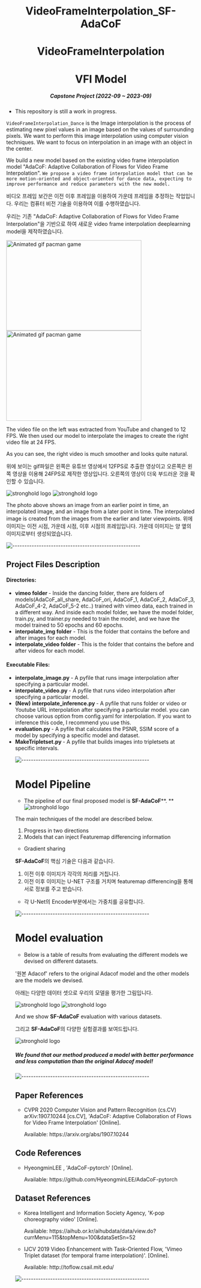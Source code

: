 <h1 align = "center"> VideoFrameInterpolation_SF-AdaCoF </h1>

<h1 align="center"> VideoFrameInterpolation </h1>

<h1 align="center"> VFI Model </h1>

<h5 align="center"> Capstone Project  (2022-09 ~ 2023-09) </h5>

* This repository is still a work in progress.

`VideoFrameInterpolation_Dance` is the Image interpolation is the process of estimating new pixel values in an image based on the values of surrounding pixels.
We want to perform this image interpolation using computer vision techniques.
We want to focus on interpolation in an image with an object in the center.

We build a new model based on the existing video frame interpolation model "AdaCoF: Adaptive Collaboration of Flows for Video Frame Interpolation".
`We propose a video frame interpolation model that can be more motion-oriented and object-oriented for dance data, expecting to improve performance and reduce parameters with the new model.`

비디오 프레임 보간은 이전 이후 프레임을 이용하여 가운데 프레임을 추정하는 작업입니다.
우리는 컴퓨터 비전 기술을 이용하여 이를 수행하였습니다.

우리는 기존 "AdaCoF: Adaptive Collaboration of Flows for Video Frame Interpolation"을 기반으로 하여 새로운 video frame interpolation deeplearning model을 제작하였습니다.

<p float="center">
  <img src="gif/MIRRORED_-Brave-Girls_브레이브-걸스_-Rollin’-안무-거울모드before.gif" alt="Animated gif pacman game" height="240px" width="360px" />
  <img src="gif/MIRRORED_-Brave-Girls_브레이브-걸스_-Rollin’-안무-거울모드after.gif" alt="Animated gif pacman game" height="240px" width="360px" />
</p>

The video file on the left was extracted from YouTube and changed to 12 FPS. We then used our model to interpolate the images to create the right video file at 24 FPS.

As you can see, the right video is much smoother and looks quite natural.

위에 보이는 gif파일은 왼쪽은 유튜브 영상에서 12FPS로 추출한 영상이고 오른쪽은 왼쪽 영상을 이용해 24FPS로 제작한 영상입니다.
오른쪽의 영상이 더욱 부드러운 것을 확인할 수 있습니다.

![stronghold logo](img/interpolation_image1.png)
![stronghold logo](img/interpolation_image2.png)


The photo above shows an image from an earlier point in time, an interpolated image, and an image from a later point in time. The interpolated image is created from the images from the earlier and later viewpoints.
위에 이미지는 이전 시점, 가운데 시점, 이후 시점의 프레임입니다. 가운데 이미지는 양 옆의 이미지로부터 생성되었습니다.





![-----------------------------------------------------](https://raw.githubusercontent.com/andreasbm/readme/master/assets/lines/rainbow.png)




<h2> Project Files Description </h2>

<h4>Directories:</h4>
<ul>
  
  <li><b> vimeo folder </b> - Inside the dancing folder, there are folders of models(AdaCoF_all_share, AdaCoF_ori, AdaCoF_1, AdaCoF_2, AdaCoF_3, AdaCoF_4-2, AdaCoF_5-2 etc..) trained with vimeo data, each trained in a different way.
  And inside each model folder, we have the model folder, train.py, and trainer.py needed to train the model, and we have the model trained to 50 epochs and 60 epochs.


  <li><b>interpolate_img folder</b> - This is the folder that contains the before and after images for each model.</li>


  <li><b>interpolate_video folder</b> - This is the folder that contains the before and after videos for each model.</li>

</ul>



<h4>Executable Files:</h4>
<ul>
  
  <li><b> interpolate_image.py </b> - A pyfile that runs image interpolation after specifying a particular model.


  <li><b> interpolate_video.py </b> - A pyfile that runs video interpolation after specifying a particular model.</li>

  <li><b> (New) interpolate_inference.py </b> - A pyfile that runs folder or video or Youtube URL interpolation after specifying a particular model. you can choose various option from config.yaml for interpolation. If you want to inference this code, I recommend you use this. </li>

  <li><b> evaluation.py </b> - A pyfile that calculates the PSNR, SSIM score of a model by specifying a specific model and dataset.</li>


  <li><b> MakeTripletset.py </b> - A pyfile that builds images into tripletsets at specific intervals.</li>






![-----------------------------------------------------](https://raw.githubusercontent.com/andreasbm/readme/master/assets/lines/rainbow.png)




# Model Pipeline
-   The pipeline of our final proposed model is **SF-AdaCoF****. **
![stronghold logo](img/PROCESS.png)

The main techniques of the model are described below.

1. Progress in two directions
2. Models that can inject Featuremap differencing information
   
  + Gradient sharing



**SF-AdaCoF**의 핵심 기술은 다음과 같습니다.

1. 이전 이후 이미지가 각각의 처리를 거칩니다.
2. 이전 이후 이미지는 U-NET 구조를 거치며 featuremap differencing을 통해 서로 정보를 주고 받습니다.

  + 각 U-Net의 Encoder부분에서는 가중치를 공유합니다.


![-----------------------------------------------------](https://raw.githubusercontent.com/andreasbm/readme/master/assets/lines/rainbow.png)



# Model evaluation
-   Below is a table of results from evaluating the different models we devised on different datasets.

'원본 Adacof' refers to the original Adacof model and the other models are the models we devised.

아래는 다양한 데이터 셋으로 우리의 모델을 평가한 그림입니다.

![stronghold logo](img/Result.png)
![stronghold logo](img/Result2.png)


And we show **SF-AdaCoF** evaluation with various datasets.

그리고 **SF-AdaCoF**의 다양한 실험결과를 보여드립니다.

![stronghold logo](img/eval.png)
<h5>We found that our method produced a model with better performance and less computation than the original Adacof model!</h5>





![-----------------------------------------------------](https://raw.githubusercontent.com/andreasbm/readme/master/assets/lines/rainbow.png)



<h2> Paper References</h2>
<ul>
  <li><p>	CVPR 2020 Computer Vision and Pattern Recognition (cs.CV)	arXiv:1907.10244 [cs.CV], 'AdaCoF: Adaptive Collaboration of Flows for Video Frame Interpolation' [Online].</p>
      <p>Available: https://arxiv.org/abs/1907.10244</p>
  </li>

</ul>

<h2> Code References</h2>
<ul>
  <li><p>	HyeongminLEE
, 'AdaCoF-pytorch' [Online].</p>
      <p>Available: https://github.com/HyeongminLEE/AdaCoF-pytorch</p>
  </li>

</ul>


<h2> Dataset References</h2>
<ul>
  <li><p>Korea Intelligent and Information Society Agency, 'K-pop choreography video' [Online].</p>
      <p>Available: https://aihub.or.kr/aihubdata/data/view.do?currMenu=115&topMenu=100&dataSetSn=52</p>
  </li>
  <li><p>IJCV 2019
Video Enhancement with Task-Oriented Flow, 'Vimeo Triplet dataset (for temporal frame interpolation)'. [Online].</p>
      <p>Available: http://toflow.csail.mit.edu/</p>
  </li>
</ul>



![-----------------------------------------------------](https://raw.githubusercontent.com/andreasbm/readme/master/assets/lines/rainbow.png)
